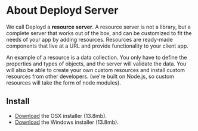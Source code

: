# About Deployd Server

We call Deployd a **resource server**. A resource server is not a library, but a complete server that works out of the box, and can be customized to fit the needs of your app by adding resources. Resources are ready-made components that live at a URL and provide functionality to your client app.

An example of a resource is a data collection. You only have to define the properties and types of objects, and the server will validate the data. You will also be able to create your own custom resources and install custom resources from other developers. (we're built on Node.js, so custom resources will take the form of node modules).

## Install

 - [Download](http://www.deployd.com/download.html) the OSX installer (13.8mb).
 - [Download](http://www.deployd.com/download.html) the Windows installer (13.8mb).

